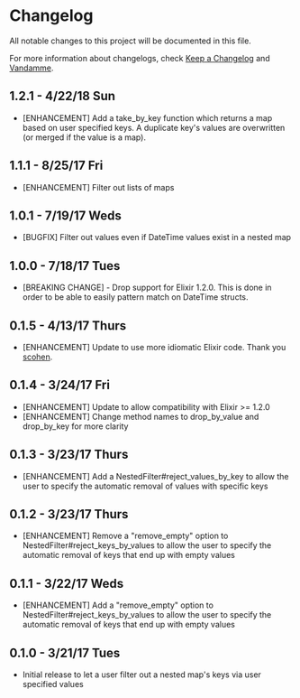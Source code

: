 # Changelog

All notable changes to this project will be documented in this file.

For more information about changelogs, check
[Keep a Changelog](http://keepachangelog.com) and
[Vandamme](http://tech-angels.github.io/vandamme).

## 1.2.1 - 4/22/18 Sun

* [ENHANCEMENT] Add a take_by_key function which returns a map based on user
specified keys. A duplicate key's values are overwritten (or merged if the value
is a map).

## 1.1.1 - 8/25/17 Fri

* [ENHANCEMENT] Filter out lists of maps

## 1.0.1 - 7/19/17 Weds

* [BUGFIX] Filter out values even if DateTime values exist in a nested map

## 1.0.0 - 7/18/17 Tues

* [BREAKING CHANGE] - Drop support for Elixir 1.2.0. This is done in order to be
able to easily pattern match on DateTime structs.

## 0.1.5 - 4/13/17 Thurs

* [ENHANCEMENT] Update to use more idiomatic Elixir code. Thank you [scohen](https://github.com/scohen).

## 0.1.4 - 3/24/17 Fri

* [ENHANCEMENT] Update to allow compatibility with Elixir >= 1.2.0
* [ENHANCEMENT] Change method names to drop_by_value and drop_by_key for more clarity

## 0.1.3 - 3/23/17 Thurs

* [ENHANCEMENT] Add a NestedFilter#reject_values_by_key to allow the
user to specify the automatic removal of values with specific keys

## 0.1.2 - 3/23/17 Thurs

* [ENHANCEMENT] Remove a "remove_empty" option to NestedFilter#reject_keys_by_values to allow the
user to specify the automatic removal of keys that end up with empty values

## 0.1.1 - 3/22/17 Weds

* [ENHANCEMENT] Add a "remove_empty" option to NestedFilter#reject_keys_by_values to allow the
user to specify the automatic removal of keys that end up with empty values

## 0.1.0 - 3/21/17 Tues

* Initial release to let a user filter out a nested map's keys via user
specified values
